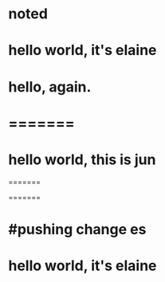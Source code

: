 # noted


# hello world, it's elaine
# hello, again.
=======
=======

# hello world, this is jun

=======


=======


#pushing change es
=======

# hello world, it's elaine

